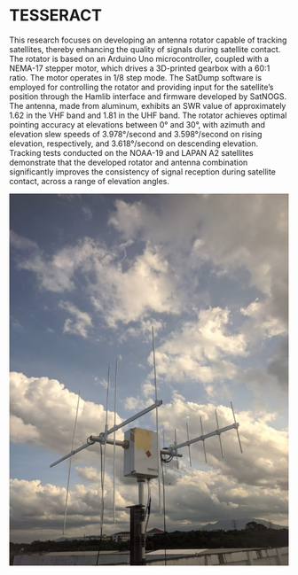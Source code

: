 # TESSERACT
This research focuses on developing an antenna rotator capable of tracking satellites, thereby enhancing the quality of signals during satellite contact. The rotator is based on an Arduino Uno microcontroller, coupled with a NEMA-17 stepper motor, which drives a 3D-printed gearbox with a 60:1 ratio. The motor operates in 1/8 step mode. The SatDump software is employed for controlling the rotator and providing input for the satellite’s position through the Hamlib interface and firmware developed by SatNOGS. The antenna, made from aluminum, exhibits an SWR value of approximately 1.62 in the VHF band and 1.81 in the UHF band. The rotator achieves optimal pointing accuracy at elevations between 0° and 30°, with azimuth and elevation slew speeds of 3.978°/second and 3.598°/second on rising elevation, respectively, and 3.618°/second on descending elevation. Tracking tests conducted on the NOAA-19 and LAPAN A2 satellites demonstrate that the developed rotator and antenna combination significantly improves the consistency of signal reception during satellite contact, across a range of elevation angles.


![Tesseract on Position](tesseractonpos.jpg)
